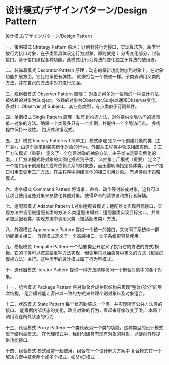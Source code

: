 # 设计模式/デザインパターン/Design Pattern
设计模式/デザインパターン/Design Pattern

一、策略模式 Strategy Pattern
    原理：分别封装行为接口，实现算法族，超类里放行为接口对象，在子类里具体设定行为对象。原则就是：
  分离变化部分，封装接口，基于接口编程各种功能。此模式让行为算法的变化独立于算法的使用者。
  
二、装饰着模式 Decorator Pattern
    原理：动态的将新功能附加到对象上。在对象功能扩展方面，它比继承更有弹性。
  就像打包一个快递一样。子类去调用父类的方法，并在自己的方法中对其进行加强。
  
三、观察者模式 Observer Pattern
    原理： 对象之间多对一依赖的一种设计方法，被依赖的对象为Subject，依赖的对象为Observer,Subject通知Observer变化。
  多对1： Observer 对 Subject。 其业务类型，有点类似于订阅邮件。
  
四、单例模式 Single Pattern
   原理：私有化构造方法，对外提供全局访问的返回单一对象的方法。确保一个类最多只有一个实例，并提供一个全局访问点。
         多线程中保持一致性。
         饱汉式和饿汉式。
         
五、工厂模式 Factory Patterns
    1.简单工厂模式原理
      定义一个创建对象的类（工厂类），由这个类来封装实例化对象的行为。外部从工程类中获取相应实例。
    2.工厂方法模式（重要）
      定义了一个创建对象的抽象方法，由子类决定要实例化的类。工厂方法模式将对象的实例化推迟到子类。
    3.抽象工厂模式（重要）
      定义了一个接口用于创建相关或有依赖关系的对象族，而无需明确指定具体类。用一个接口引用去调用工厂方法，在主程序中创建具体的接口引用对象。
      有点类似于策略模式。
      
六、命令模式 Command Pattern
    将请求、命令、动作等封装成对象，这样可以让项目使用这些对象来参数化其他对象。使得命令的请求者和执行者解耦。
    
七、适配器模式 Adapter Pattern
    1.对象适配者模式：适配器类实现目标接口，实现方法中调用被适配者类的方法
    2.类适配者模式：适配器类实现目标接口，并继承被适配者类，实现方法中调用父类（被适配者类）方法。
    
八、外观模式 Appearance Pattern
    提供一个统一的接口，来访问子系统中一群功能相关接口。
   外观模式定义了一个高层接口，让子系统更容易使用。
   
九、模板模式 Tempalte Pattern
   一个抽象类公开定义了执行它的方法的方式/模板。它的子类可以按需要重写方法实现，但调用将以抽象类中定义的方式（超类的模板方法）进行。这种类型的设计模式属于行为型模式。

十、迭代器模式 Iterator Pattern
   提供一种方法顺序访问一个聚合对象中的各个对象。
   
十一、组合模式 Package Pattern
    将对象聚合成树形结构来表现"整体/部分"的层次结构。
    组合模式能让客户以一致的方式来处理个别对象以及对象组合。
    
十二、状态模式 State Pattern
    每个状态封装成一个类，并实现所有公共方法类的接口。
  能根据内部状态的变化，改变对象的行为，看起来好像改变了类。
  本质上调用现在所处状态的行为
  
十三、代理模式 Proxy Pattern
   一个类代表另一个类的功能。这种类型的设计模式属于结构型模式。
  在代理模式中，我们创建具有现有对象的对象，以便向外界提供功能接口。
  
十四、组合模式
    模式经常一起使用，组合在一个设计解决方案中
   复合模式在一个解决方案中结合两个或多个模式。如MVC模式
